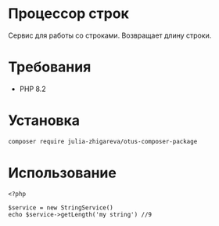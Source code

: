 # Процессор строк

Сервис для работы со строками. Возвращает длину строки.

# Требования

- PHP 8.2

# Установка
```bash
composer require julia-zhigareva/otus-composer-package
```

# Использование
```
<?php

$service = new StringService()
echo $service->getLength('my string') //9
```